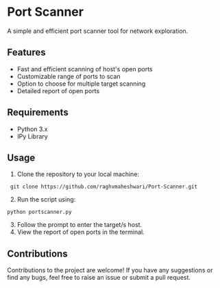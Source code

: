 # Port Scanner

A simple and efficient port scanner tool for network exploration.

## Features

- Fast and efficient scanning of host's open ports
- Customizable range of ports to scan
- Option to choose for multiple target scanning 
- Detailed report of open ports 

## Requirements

- Python 3.x
- IPy Library

## Usage

1. Clone the repository to your local machine:
```terminal
 git clone https://github.com/raghvmaheshwari/Port-Scanner.git
 ```
2. Run the script using:
```terminal
python portscanner.py
```
3. Follow the prompt to enter the target/s host.
4. View the report of open ports in the terminal.

## Contributions

Contributions to the project are welcome! If you have any suggestions or find any bugs, feel free to raise an issue or submit a pull request.




